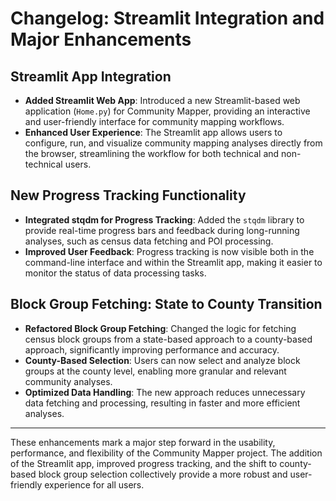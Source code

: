 # Changelog: Streamlit Integration and Major Enhancements

## Streamlit App Integration
- **Added Streamlit Web App**: Introduced a new Streamlit-based web application (`Home.py`) for Community Mapper, providing an interactive and user-friendly interface for community mapping workflows.
- **Enhanced User Experience**: The Streamlit app allows users to configure, run, and visualize community mapping analyses directly from the browser, streamlining the workflow for both technical and non-technical users.

## New Progress Tracking Functionality
- **Integrated stqdm for Progress Tracking**: Added the `stqdm` library to provide real-time progress bars and feedback during long-running analyses, such as census data fetching and POI processing.
- **Improved User Feedback**: Progress tracking is now visible both in the command-line interface and within the Streamlit app, making it easier to monitor the status of data processing tasks.

## Block Group Fetching: State to County Transition
- **Refactored Block Group Fetching**: Changed the logic for fetching census block groups from a state-based approach to a county-based approach, significantly improving performance and accuracy.
- **County-Based Selection**: Users can now select and analyze block groups at the county level, enabling more granular and relevant community analyses.
- **Optimized Data Handling**: The new approach reduces unnecessary data fetching and processing, resulting in faster and more efficient analyses.

---

These enhancements mark a major step forward in the usability, performance, and flexibility of the Community Mapper project. The addition of the Streamlit app, improved progress tracking, and the shift to county-based block group selection collectively provide a more robust and user-friendly experience for all users. 
